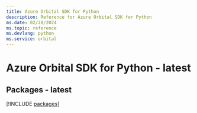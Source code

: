 ```yaml
---
title: Azure Orbital SDK for Python
description: Reference for Azure Orbital SDK for Python
ms.date: 02/28/2024
ms.topic: reference
ms.devlang: python
ms.service: orbital
---
```

# Azure Orbital SDK for Python - latest
## Packages - latest
[!INCLUDE [packages](orbital-index.md)]